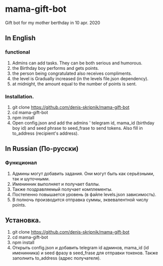# mama-gift-bot
 Gift bot for my mother berthday in 10 apr. 2020

## In English
### functional
1. Admins can add tasks. They can be both serious and humorous.
2. the Birthday boy performs and gets points.
3. the person being congratulated also receives compliments.
4. the level is Gradually increased (in the levels file.json dependency).
5. at midnight, the amount equal to the number of points is sent.

### Installation.
1. git clone https://github.com/denis-skripnik/mama-gift-bot
2. cd mama-gift-bot
3. npm install
4. Open config.json and add the admins ' telegram id, mama_id (birthday boy id) and seed phrase to seed_frase to send tokens. Also fill in to_address (recipient's address).

## In Russian (По-русски)
### Функционал
1. Админы могут добавить задания. Они могут быть как серьёзными, так и шуточными.
2. Именинник выполняет и получает баллы.
3. Также поздравляемый получает комплементы.
4. Постепенно повышается уровень (в файле levels.json зависимость).
5. В полночь производится отправка суммы, эквевалентной числу points.

## Установка.
1. git clone https://github.com/denis-skripnik/mama-gift-bot
2. cd mama-gift-bot
3. npm install
4. Открыть config.json и добавить telegram id админов, mama_id (id именинника) и seed фразу в seed_frase для отправки токенов. Также заполнить to_address (адрес получателя).